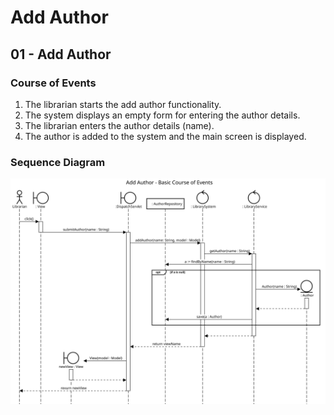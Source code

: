 
# Add Author

## 01 - Add Author
### Course of Events

1. The librarian starts the add author functionality.
2. The system displays an empty form for entering the author details.
3. The librarian enters the author details (name).
4. The author is added to the system and the main screen is displayed.

### Sequence Diagram


![Add Author - Basic Course of Events](images/01-basic.svg)
